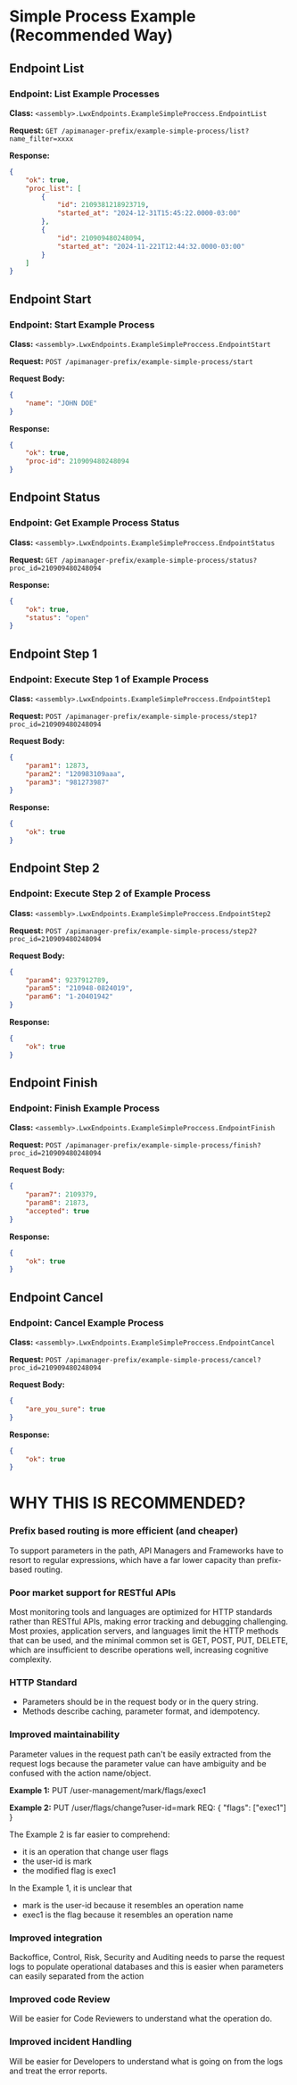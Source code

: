 # Simple Process Example (Recommended Way)

## Endpoint List

### Endpoint: List Example Processes
**Class:** `<assembly>.LwxEndpoints.ExampleSimpleProccess.EndpointList`

**Request:** `GET /apimanager-prefix/example-simple-process/list?name_filter=xxxx`

**Response:**
```json
{
    "ok": true,
    "proc_list": [
        {
            "id": 2109381218923719,
            "started_at": "2024-12-31T15:45:22.0000-03:00"                
        },
        {
            "id": 210909480248094,
            "started_at": "2024-11-221T12:44:32.0000-03:00"                
        }            
    ]
}
```

## Endpoint Start

### Endpoint: Start Example Process
**Class:** `<assembly>.LwxEndpoints.ExampleSimpleProccess.EndpointStart`

**Request:** `POST /apimanager-prefix/example-simple-process/start`

**Request Body:**
```json
{
    "name": "JOHN DOE"
}
```

**Response:**
```json
{
    "ok": true,
    "proc-id": 210909480248094
}
```

## Endpoint Status

### Endpoint: Get Example Process Status
**Class:** `<assembly>.LwxEndpoints.ExampleSimpleProccess.EndpointStatus`

**Request:** `GET /apimanager-prefix/example-simple-process/status?proc_id=210909480248094`

**Response:**
```json
{
    "ok": true,
    "status": "open"
}
```

## Endpoint Step 1

### Endpoint: Execute Step 1 of Example Process
**Class:** `<assembly>.LwxEndpoints.ExampleSimpleProccess.EndpointStep1`

**Request:** `POST /apimanager-prefix/example-simple-process/step1?proc_id=210909480248094`

**Request Body:**
```json
{
    "param1": 12873,
    "param2": "120983109aaa",
    "param3": "981273987"
}
```

**Response:**
```json
{
    "ok": true
}
```

## Endpoint Step 2

### Endpoint: Execute Step 2 of Example Process
**Class:** `<assembly>.LwxEndpoints.ExampleSimpleProccess.EndpointStep2`

**Request:** `POST /apimanager-prefix/example-simple-process/step2?proc_id=210909480248094`

**Request Body:**
```json
{
    "param4": 9237912789,
    "param5": "210948-0824019",
    "param6": "1-20401942"
}
```

**Response:**
```json
{
    "ok": true
}
```

## Endpoint Finish

### Endpoint: Finish Example Process
**Class:** `<assembly>.LwxEndpoints.ExampleSimpleProccess.EndpointFinish`

**Request:** ```POST /apimanager-prefix/example-simple-process/finish?proc_id=210909480248094```

**Request Body:**
```json
{
    "param7": 2109379,
    "param8": 21873,
    "accepted": true
}
```

**Response:**
```json
{
    "ok": true
}
```

## Endpoint Cancel

### Endpoint: Cancel Example Process
**Class:** `<assembly>.LwxEndpoints.ExampleSimpleProccess.EndpointCancel`

**Request:** `POST /apimanager-prefix/example-simple-process/cancel?proc_id=210909480248094`

**Request Body:**
```json
{
    "are_you_sure": true        
}
```

**Response:**
```json
{
    "ok": true
}
```

# WHY THIS IS RECOMMENDED?

### Prefix based routing is more efficient (and cheaper)

To support parameters in the path, API Managers and Frameworks have to resort to regular expressions, which have a far lower capacity than prefix-based routing.

### Poor market support for RESTful APIs

Most monitoring tools and languages are optimized for HTTP standards rather than RESTful APIs, making error tracking and debugging challenging. Most proxies, application servers, and languages limit the HTTP methods that can be used, and the minimal common set is GET, POST, PUT, DELETE, which are insufficient to describe operations well, increasing cognitive complexity.

### HTTP Standard

- Parameters should be in the request body or in the query string.
- Methods describe caching, parameter format, and idempotency.

### Improved maintainability

Parameter values in the request path can't be easily extracted from the request logs because the parameter value can have ambiguity and be confused with the action name/object.

**Example 1:**
PUT /user-management/mark/flags/exec1

**Example 2:**
PUT /user/flags/change?user-id=mark 
REQ: { 
    "flags": ["exec1"] 
}

The Example 2 is far easier to comprehend:
- it is an operation that change user flags
- the user-id is mark
- the modified flag is exec1

In the Example 1, it is unclear that
- mark is the user-id because it resembles an operation name
- exec1 is the flag because it resembles an operation name

### Improved integration

Backoffice, Control, Risk, Security and Auditing needs to parse the request logs to populate operational databases and this is easier when parameters can easily separated from the action 

### Improved code Review 

Will be easier for Code Reviewers to understand what the operation do. 
  
### Improved incident Handling

Will be easier for Developers to understand what is going
on from the logs and treat the error reports.